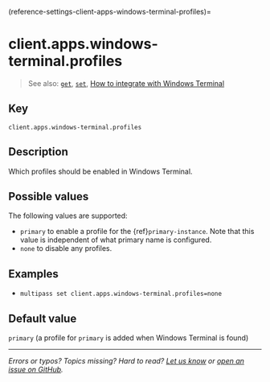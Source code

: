 (reference-settings-client-apps-windows-terminal-profiles)=
# client.apps.windows-terminal.profiles

> See also: [`get`](/reference/command-line-interface/get), [`set`](/reference/command-line-interface/set), [How to integrate with Windows Terminal](/how-to-guides/customise-multipass/integrate-with-windows-terminal)

## Key

`client.apps.windows-terminal.profiles`

## Description

Which profiles should be enabled in Windows Terminal. 
<!-- TODO: needs explanation -->

## Possible values

The following values are supported:
  
  - `primary` to enable a profile for the {ref}`primary-instance`. Note that this value is independent of what primary name is configured.
  - `none` to disable any profiles.
  
## Examples

- `multipass set client.apps.windows-terminal.profiles=none`

## Default value

`primary` (a profile for `primary` is added when Windows Terminal is found)

---

*Errors or typos? Topics missing? Hard to read? <a href="https://docs.google.com/forms/d/e/1FAIpQLSd0XZDU9sbOCiljceh3rO_rkp6vazy2ZsIWgx4gsvl_Sec4Ig/viewform?usp=pp_url&entry.317501128=https://canonical.com/multipass/docs/winterm-profiles" target="_blank">Let us know</a> or <a href="https://github.com/canonical/multipass/issues/new/choose" target="_blank">open an issue on GitHub</a>.*

